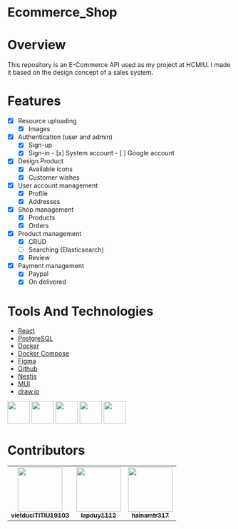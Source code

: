 # Ecommerce_Shop
# Overview

This repository is an E-Commerce API used as my project at HCMIU. I made it based on the design concept of a sales system.

# Features

- [x] Resource uploading
    - [x] Images
- [x] Authentication (user and admin)
    - [x] Sign-up
    - [x] Sign-in
          - [x] System account
          - [ ] Google account
- [x] Design Product
    - [x] Available icons
    - [x] Customer wishes
- [x] User account management
    - [x] Profile
    - [x] Addresses
- [x] Shop management
    - [x] Products
    - [x] Orders
- [x] Product management
    - [x] CRUD
    - [ ] Searching (Elasticsearch)
    - [x] Review
- [x] Payment management
    - [x] Paypal
    - [x] On delivered  
# Tools And Technologies
- [React](https://react.dev/)
- [PostgreSQL](https://www.postgresql.org)
- [Docker](https://www.docker.com)
- [Docker Compose](https://docs.docker.com/compose)
- [Figma](https://www.figma.com/)
- [Github](https://github.com/features/actions) 
- [Nestjs](https://nestjs.com/)
- [MUI](https://mui.com/)
- [draw.io](https://app.diagrams.net)

<img height="50" src="https://user-images.githubusercontent.com/25181517/183897015-94a058a6-b86e-4e42-a37f-bf92061753e5.png"> <img height="50" src="https://user-images.githubusercontent.com/25181517/117208740-bfb78400-adf5-11eb-97bb-09072b6bedfc.png"> <img height="50" src="https://user-images.githubusercontent.com/25181517/117207330-263ba280-adf4-11eb-9b97-0ac5b40bc3be.png"> <img height="50" src="https://user-images.githubusercontent.com/25181517/189715289-df3ee512-6eca-463f-a0f4-c10d94a06b2f.png"> <img height="50" src="https://user-images.githubusercontent.com/25181517/192108374-8da61ba1-99ec-41d7-80b8-fb2f7c0a4948.png">
# Contributors

<table>
  <tr>
    <td align="center"><a href="https://github.com/vietducITITIU19103"><img src="https://avatars.githubusercontent.com/u/69332470?v=4" width="100px;" alt=""/><br /><sub><b>vietducITITIU19103</b></sub></a></td>
    <td align="center"><a href="https://github.com/lapduy1112"><img src="https://avatars.githubusercontent.com/u/71880222?v=4" width="100px;" alt=""/><br /><sub><b>lapduy1112</b></sub></a></td>
    <td align="center"><a href="https://github.com/hainamtr317"><img src="https://avatars.githubusercontent.com/u/71883990?v=4" width="100px;" alt=""/><br /><sub><b>hainamtr317</b></sub></a></td>
  </tr>
</table>
